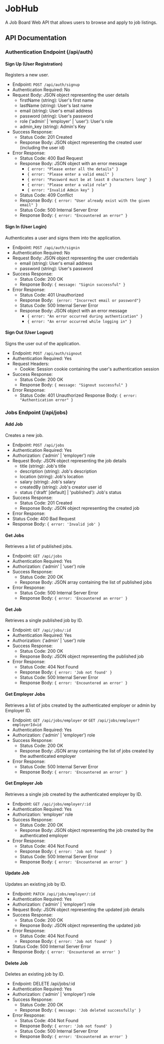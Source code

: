 # JobHub
A Job Board Web API that allows users to browse and apply to job listings.

## API Documentation

### Authentication Endpoint (/api/auth)

#### Sign Up (User Registration)
Registers a new user.

- Endpoint: `POST /api/auth/signup`
- Authentication Required: No
- Request Body: JSON object representing the user details
  - firstName (string): User's first name
  - lastName (string): User's last name
  - email (string): User's email address
  - password (string): User's password
  - role ('admin' | 'employer' | 'user'): User's role 
  - admin_key (string): Admin's Key
- Success Response:
  - Status Code: 201 Created
  - Response Body: JSON object representing the created user (including the user id)
- Error Response:
  - Status Code: 400 Bad Request
  - Response Body: JSON object with an error message
    - `{ error: "Please enter all the details" }`
    - `{ error: "Please enter a valid email" }`
    - `{ error: "Password must be at least 8 characters long" }`
    - `{ error: "Please enter a valid role" }`
    - `{ error: "Invalid Admin key" }`
  - Status Code: 409 Conflict
  - Response Body: `{ error: "User already exist with the given email" }`
  - Status Code: 500 Internal Server Error
  - Response Body: `{ error: "Encountered an error" }`

#### Sign In (User Login)
Authenticates a user and signs them into the application.

- Endpoint: `POST /api/auth/signin`
- Authentication Required: No
- Request Body: JSON object representing the user credentials
  - email (string): User's email address
  - password (string): User's password
- Success Response:
  - Status Code: 200 OK
  - Response Body: `{ message: "Signin successful" }`
- Error Response:
  - Status Code: 401 Unauthorized
  - Response Body: ` {error: "Incorrect email or password"}`
  - Status Code: 500 Internal Server Error
  - Response Body: JSON object with an error message
    - `{ error: "An error occurred during authentication" }`
    - `{ error: "An error occurred while logging in" }`

#### Sign Out (User Logout)
Signs the user out of the application.
- Endpoint: `POST /api/auth/signout`
- Authentication Required: Yes
- Request Headers:
  - Cookie: Session cookie containing the user's authentication session
- Success Response:
  - Status Code: 200 OK
  - Response Body: `{ message: "Signout successful" }`
- Error Response:
  - Status Code: 401 Unauthorized
Response Body: `{ error: "Authentication error" }`

### Jobs Endpoint (/api/jobs)

#### Add Job
Creates a new job.

- Endpoint: `POST /api/jobs`
- Authentication Required: Yes
- Authorization: ('admin' | 'employer') role
- Request Body: JSON object representing the job details
  - title (string): Job's title
  - description (string): Job's description
  - location (string): Job's location
  - salary (string): Job's salary
  - createdBy (string): Job's creator user id
  - status ('draft' [default] | 'published'): Job's status
- Success Response:
  - Status Code: 201 Created
  - Response Body: JSON object representing the created job
- Error Response:
- Status Code: 400 Bad Request
- Response Body: `{ error: 'Invalid job' }`

#### Get Jobs
Retrieves a list of published jobs.

- Endpoint: `GET /api/jobs`
- Authentication Required: Yes
- Authorization: ('admin' | 'user') role
- Success Response:
  - Status Code: 200 OK
  - Response Body: JSON array containing the list of published jobs
- Error Response:
  - Status Code: 500 Internal Server Error
  - Response Body: `{ error: 'Encountered an error' }`

#### Get Job
Retrieves a single published job by ID.

- Endpoint: `GET /api/jobs/:id`
- Authentication Required: Yes
- Authorization: ('admin' | 'user') role
- Success Response:
  - Status Code: 200 OK
  - Response Body: JSON object representing the published job
- Error Response:
  - Status Code: 404 Not Found
  - Response Body: `{ error: 'Job not found' }`
  - Status Code: 500 Internal Server Error
  - Response Body: `{ error: 'Encountered an error' }`

#### Get Employer Jobs
Retrieves a list of jobs created by the authenticated employer or admin by Employer ID.

- Endpoint: `GET /api/jobs/employer` or `GET /api/jobs/employer?employerId=id`
- Authentication Required: Yes
- Authorization: ('admin' | 'employer') role
- Success Response:
  - Status Code: 200 OK
  - Response Body: JSON array containing the list of jobs created by the authenticated employer
- Error Response:
  - Status Code: 500 Internal Server Error
  - Response Body: `{ error: 'Encountered an error' }`

#### Get Employer Job
Retrieves a single job created by the authenticated employer by ID.

- Endpoint: `GET /api/jobs/employer/:id`
- Authentication Required: Yes
- Authorization: 'employer' role
- Success Response:
  - Status Code: 200 OK
  - Response Body: JSON object representing the job created by the authenticated employer
- Error Response:
  - Status Code: 404 Not Found
  - Response Body: `{ error: 'Job not found' }`
  - Status Code: 500 Internal Server Error
  - Response Body: `{ error: 'Encountered an error' }`

#### Update Job
Updates an existing job by ID.

- Endpoint: `PATCH /api/jobs/employer/:id`
- Authentication Required: Yes
- Authorization: ('admin' | 'employer') role
- Request Body: JSON object representing the updated job details
- Success Response:
  - Status Code: 200 OK
  - Response Body: JSON object representing the updated job
- Error Response:
  - Status Code: 404 Not Found
  - Response Body: `{ error: 'Job not found' }`
- Status Code: 500 Internal Server Error
- Response Body: `{ error: 'Encountered an error' }`

#### Delete Job
Deletes an existing job by ID.

- Endpoint: DELETE /api/jobs/:id
- Authentication Required: Yes
- Authorization: ('admin' | 'employer') role
- Success Response:
  - Status Code: 200 OK
  - Response Body: `{ message: 'Job deleted successfully' }`
- Error Response:
  - Status Code: 404 Not Found
  - Response Body: `{ error: 'Job not found' }`
  - Status Code: 500 Internal Server Error
  - Response Body: `{ error: 'Encountered an error' }`